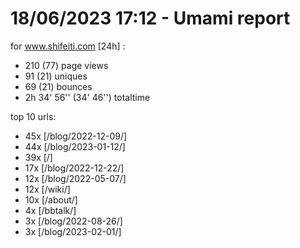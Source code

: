 # 18/06/2023 17:12 - Umami report
for www.shifeiti.com [24h] :

 - 210 (77) page views
 - 91 (21) uniques
 - 69 (21) bounces
 - 2h 34' 56'' (34' 46'') totaltime


top 10 urls:
 - 45x [/blog/2022-12-09/]
 - 44x [/blog/2023-01-12/]
 - 39x [/]
 - 17x [/blog/2022-12-22/]
 - 12x [/blog/2022-05-07/]
 - 12x [/wiki/]
 - 10x [/about/]
 - 4x [/bbtalk/]
 - 3x [/blog/2022-08-26/]
 - 3x [/blog/2023-02-01/]


